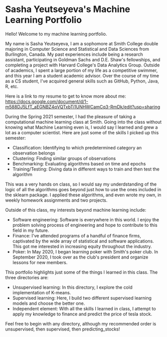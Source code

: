 # Sasha Yeutseyeva's Machine Learning Portfolio

Hello! Welcome to my machine learning portfolio. 

My name is Sasha Yeutseyeva, I am a sophomore at Smith College double majoring in Computer Science and Statistical and Data Sciences from Burlington, Canada. My past experiences include being a research assistant, participating in Goldman Sachs and D.E. Shaw's fellowships, and completing a project with Harvard College's Data Analytics Group. Outside of academics, I spent a large portion of my life as a competitive swimmer, and this year I am a student academic advisor. Over the course of my time as a CS student, I've acquired general skills such as GitHub, Python, Java, R, etc. 

Here is a link to my resume to get to know more about me: https://docs.google.com/document/d/1-m588DJ5LfT_aEGNBZ4qVQTxbTi1UNHWCamCq3-RmDk/edit?usp=sharing

During the Spring 2021 semester, I had the pleasure of taking a computational machine learning class at Smith. Going into the class without knowing what Machine Learning even is, I would say I learned and grew a lot as a computer scientist. Here are just some of the skills I picked up this semester:
- Classification: Identifying to which predetermined category an observation belongs 
- Clustering: Finding similar groups of observations 
- Benchmarking: Evaluating algorithms based on time and epochs 
- Training/Testing: Diving data in different ways to train and then test the algorithm

This was a very hands on class, so I would say my underdstanding of the logic of all the algorithms goes beyond just how to use the ones included in the sklearn package. I applied these algorithms, and even wrote my own, in weekly homework assignments and two projects. 

Outside of this class, my interests beyond machine learning include:
- Software engineering: Software is everywhere in this world. I enjoy the problem solving process of engineering and hope to contribute to this field in my future. 
- Finance: I've attended programs of a handful of finance firms, captivated by the wide array of statistical and software applications. This got me interested in increasing equity throughout the industry.
- Poker: In May 2020, I began learning poker with Smith's poker club. In September 2020, I took over as the club's president and organize lessons for new members.

This portfolio highlights just some of the things I learned in this class. The three directories are:

- Unsupervised learning: In this directory, I explore the cold implementation of K-means.
- Supervised learning: Here, I build two different supervised learning models and choose the better one.
- Independent element: With all the skills I learned in class, I attempt to apply my knowledge to finance and predict the price of tesla stock.

Feel free to begin with any directory, although my recommended order is unsupervised, then supervised, then predicting_stocks!




